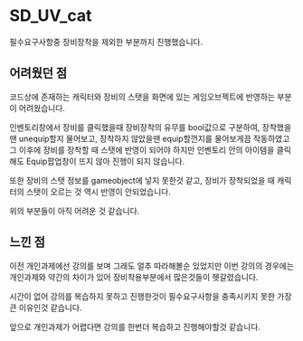 # SD_UV_cat
필수요구사항중 장비장착을 제외한 부분까지 진행했습니다.
## 어려웠던 점
코드상에 존재하는 캐릭터와 장비의 스탯을 화면에 있는 게임오브젝트에 반영하는 부분이 어려웠습니다.

인벤토리창에서 장비를 클릭했을때 장비장착의 유무를 bool값으로 구분하여, 장착했을땐 unequip할지 물어보고, 장착하지 않았을땐 equip할껀지를 물어보게끔 작동하였고
그 이후에 장비를 장착할 때 스탯에 반영이 되어야 하지만 인벤토리 안의 아이템을 클릭해도 Equip팝업창이 뜨지 않아 진행이 되지 않습니다.

또한 장비의 스탯 정보를 gameobject에 넣지 못한것 같고, 장비가 장착되었을 때 캐릭터의 스탯이 오르는 것 역시 반영이 안되었습니다.

위의 부분들이 아직 어려운 것 같습니다.

## 느낀 점
이전 개인과제에선 강의를 보며 그래도 얼추 따라해볼순 있었지만 이번 강의의 경우에는 개인과제와 약간의 차이가 있어 장비착용부분에서 많은것들이 헷갈렸습니다.

시간이 없어 강의를 복습하지 못하고 진행한것이 필수요구사항을 충족시키지 못한 가장 큰 이유인것 같습니다.

앞으로 개인과제가 어렵다면 강의를 한번더 복습하고 진행해야할것 같습니다.

